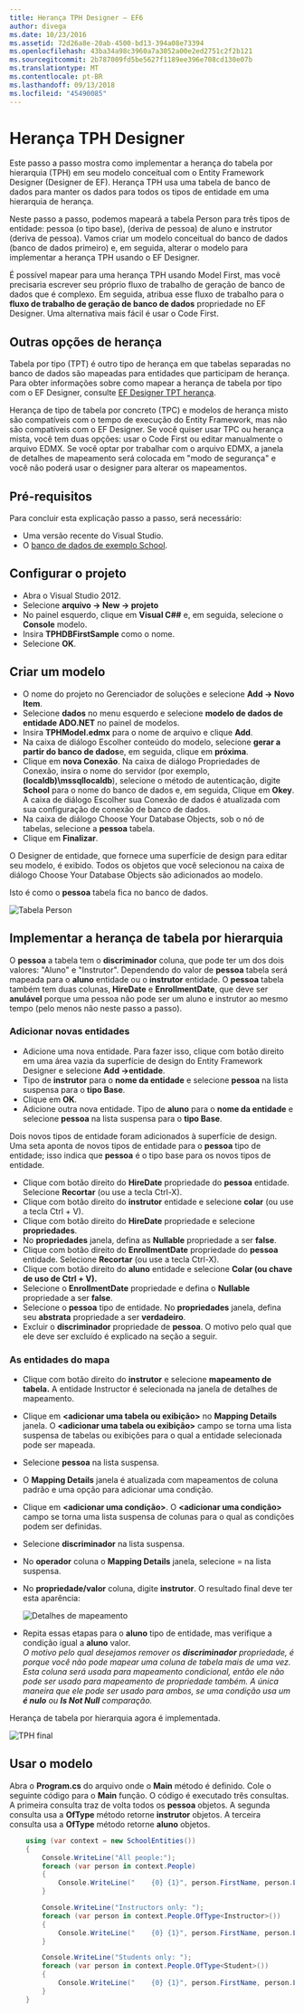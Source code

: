 ```yaml
---
title: Herança TPH Designer – EF6
author: divega
ms.date: 10/23/2016
ms.assetid: 72d26a8e-20ab-4500-bd13-394a08e73394
ms.openlocfilehash: 43ba34a98c3960a7a3052a00e2ed2751c2f2b121
ms.sourcegitcommit: 2b787009fd5be5627f1189ee396e708cd130e07b
ms.translationtype: MT
ms.contentlocale: pt-BR
ms.lasthandoff: 09/13/2018
ms.locfileid: "45490085"
---
```

# <a name="designer-tph-inheritance"></a>Herança TPH Designer
Este passo a passo mostra como implementar a herança do tabela por hierarquia (TPH) em seu modelo conceitual com o Entity Framework Designer (Designer de EF). Herança TPH usa uma tabela de banco de dados para manter os dados para todos os tipos de entidade em uma hierarquia de herança.

Neste passo a passo, podemos mapeará a tabela Person para três tipos de entidade: pessoa (o tipo base), (deriva de pessoa) de aluno e instrutor (deriva de pessoa). Vamos criar um modelo conceitual do banco de dados (banco de dados primeiro) e, em seguida, alterar o modelo para implementar a herança TPH usando o EF Designer.

É possível mapear para uma herança TPH usando Model First, mas você precisaria escrever seu próprio fluxo de trabalho de geração de banco de dados que é complexo. Em seguida, atribua esse fluxo de trabalho para o **fluxo de trabalho de geração de banco de dados** propriedade no EF Designer. Uma alternativa mais fácil é usar o Code First.

## <a name="other-inheritance-options"></a>Outras opções de herança

Tabela por tipo (TPT) é outro tipo de herança em que tabelas separadas no banco de dados são mapeadas para entidades que participam de herança.  Para obter informações sobre como mapear a herança de tabela por tipo com o EF Designer, consulte [EF Designer TPT herança](~/ef6/modeling/designer/inheritance/tpt.md).

Herança de tipo de tabela por concreto (TPC) e modelos de herança misto são compatíveis com o tempo de execução do Entity Framework, mas não são compatíveis com o EF Designer. Se você quiser usar TPC ou herança mista, você tem duas opções: usar o Code First ou editar manualmente o arquivo EDMX. Se você optar por trabalhar com o arquivo EDMX, a janela de detalhes de mapeamento será colocada em "modo de segurança" e você não poderá usar o designer para alterar os mapeamentos.

## <a name="prerequisites"></a>Pré-requisitos

Para concluir esta explicação passo a passo, será necessário:

- Uma versão recente do Visual Studio.
- O [banco de dados de exemplo School](~/ef6/resources/school-database.md).

## <a name="set-up-the-project"></a>Configurar o projeto

-   Abra o Visual Studio 2012.
-   Selecione **arquivo -&gt; New -&gt; projeto**
-   No painel esquerdo, clique em **Visual C#\#** e, em seguida, selecione o **Console** modelo.
-   Insira **TPHDBFirstSample** como o nome.
-   Selecione **OK**.

## <a name="create-a-model"></a>Criar um modelo

-   O nome do projeto no Gerenciador de soluções e selecione **Add -&gt; Novo Item**.
-   Selecione **dados** no menu esquerdo e selecione **modelo de dados de entidade ADO.NET** no painel de modelos.
-   Insira **TPHModel.edmx** para o nome de arquivo e clique **Add**.
-   Na caixa de diálogo Escolher conteúdo do modelo, selecione **gerar a partir do banco de dados**e, em seguida, clique em **próxima**.
-   Clique em **nova Conexão**.
    Na caixa de diálogo Propriedades de Conexão, insira o nome do servidor (por exemplo, **(localdb)\\mssqllocaldb**), selecione o método de autenticação, digite **School** para o nome do banco de dados e, em seguida, Clique em **Okey**.
    A caixa de diálogo Escolher sua Conexão de dados é atualizada com sua configuração de conexão de banco de dados.
-   Na caixa de diálogo Choose Your Database Objects, sob o nó de tabelas, selecione a **pessoa** tabela.
-   Clique em **Finalizar**.

O Designer de entidade, que fornece uma superfície de design para editar seu modelo, é exibido. Todos os objetos que você selecionou na caixa de diálogo Choose Your Database Objects são adicionados ao modelo.

Isto é como o **pessoa** tabela fica no banco de dados.

![Tabela Person](~/ef6/media/persontable.png) 

## <a name="implement-table-per-hierarchy-inheritance"></a>Implementar a herança de tabela por hierarquia

O **pessoa** a tabela tem o **discriminador** coluna, que pode ter um dos dois valores: "Aluno" e "Instrutor". Dependendo do valor de **pessoa** tabela será mapeada para o **aluno** entidade ou o **instrutor** entidade. O **pessoa** tabela também tem duas colunas, **HireDate** e **EnrollmentDate**, que deve ser **anulável** porque uma pessoa não pode ser um aluno e instrutor ao mesmo tempo (pelo menos não neste passo a passo).

### <a name="add-new-entities"></a>Adicionar novas entidades

-   Adicione uma nova entidade.
    Para fazer isso, clique com botão direito em uma área vazia da superfície de design do Entity Framework Designer e selecione **Add -&gt;entidade**.
-   Tipo de **instrutor** para o **nome da entidade** e selecione **pessoa** na lista suspensa para o **tipo Base**.
-   Clique em **OK**.
-   Adicione outra nova entidade. Tipo de **aluno** para o **nome da entidade** e selecione **pessoa** na lista suspensa para o **tipo Base**.

Dois novos tipos de entidade foram adicionados à superfície de design. Uma seta aponta de novos tipos de entidade para o **pessoa** tipo de entidade; isso indica que **pessoa** é o tipo base para os novos tipos de entidade.

-   Clique com botão direito do **HireDate** propriedade do **pessoa** entidade. Selecione **Recortar** (ou use a tecla Ctrl-X).
-   Clique com botão direito do **instrutor** entidade e selecione **colar** (ou use a tecla Ctrl + V).
-   Clique com botão direito do **HireDate** propriedade e selecione **propriedades**.
-   No **propriedades** janela, defina as **Nullable** propriedade a ser **false**.
-   Clique com botão direito do **EnrollmentDate** propriedade do **pessoa** entidade. Selecione **Recortar** (ou use a tecla Ctrl-X).
-   Clique com botão direito do **aluno** entidade e selecione **Colar (ou chave de uso de Ctrl + V).**
-   Selecione o **EnrollmentDate** propriedade e defina o **Nullable** propriedade a ser **false**.
-   Selecione o **pessoa** tipo de entidade. No **propriedades** janela, defina seu **abstrata** propriedade a ser **verdadeiro**.
-   Excluir o **discriminador** propriedade de **pessoa**. O motivo pelo qual que ele deve ser excluído é explicado na seção a seguir.

### <a name="map-the-entities"></a>As entidades do mapa

-   Clique com botão direito do **instrutor** e selecione **mapeamento de tabela.**
    A entidade Instructor é selecionada na janela de detalhes de mapeamento.
-   Clique em **&lt;adicionar uma tabela ou exibição&gt;** no **Mapping Details** janela.
    O **&lt;adicionar uma tabela ou exibição&gt;** campo se torna uma lista suspensa de tabelas ou exibições para o qual a entidade selecionada pode ser mapeada.
-   Selecione **pessoa** na lista suspensa.
-   O **Mapping Details** janela é atualizada com mapeamentos de coluna padrão e uma opção para adicionar uma condição.
-   Clique em  **&lt;adicionar uma condição&gt;**.
    O **&lt;adicionar uma condição&gt;** campo se torna uma lista suspensa de colunas para o qual as condições podem ser definidas.
-   Selecione **discriminador** na lista suspensa.
-   No **operador** coluna o **Mapping Details** janela, selecione = na lista suspensa.
-   No **propriedade/valor** coluna, digite **instrutor**. O resultado final deve ter esta aparência:

    ![Detalhes de mapeamento](~/ef6/media/mappingdetails2.png)

-   Repita essas etapas para o **aluno** tipo de entidade, mas verifique a condição igual a **aluno** valor.  
    *O motivo pelo qual desejamos remover os **discriminador** propriedade, é porque você não pode mapear uma coluna de tabela mais de uma vez. Esta coluna será usada para mapeamento condicional, então ele não pode ser usado para mapeamento de propriedade também. A única maneira que ele pode ser usado para ambos, se uma condição usa um **é nulo** ou **Is Not Null** comparação.*

Herança de tabela por hierarquia agora é implementada.

![TPH final](~/ef6/media/finaltph.png)

## <a name="use-the-model"></a>Usar o modelo

Abra o **Program.cs** do arquivo onde o **Main** método é definido. Cole o seguinte código para o **Main** função. O código é executado três consultas. A primeira consulta traz de volta todos os **pessoa** objetos. A segunda consulta usa a **OfType** método retorne **instrutor** objetos. A terceira consulta usa a **OfType** método retorne **aluno** objetos.

``` csharp
    using (var context = new SchoolEntities())
    {
        Console.WriteLine("All people:");
        foreach (var person in context.People)
        {
            Console.WriteLine("    {0} {1}", person.FirstName, person.LastName);
        }

        Console.WriteLine("Instructors only: ");
        foreach (var person in context.People.OfType<Instructor>())
        {
            Console.WriteLine("    {0} {1}", person.FirstName, person.LastName);
        }

        Console.WriteLine("Students only: ");
        foreach (var person in context.People.OfType<Student>())
        {
            Console.WriteLine("    {0} {1}", person.FirstName, person.LastName);
        }
    }
```
